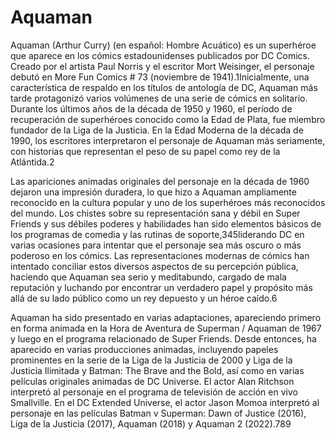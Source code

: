 # Aquaman

Aquaman (Arthur Curry) (en español: Hombre Acuático) es un superhéroe que aparece en los cómics estadounidenses publicados por DC Comics. Creado por el artista Paul Norris y el escritor Mort Weisinger, el personaje debutó en More Fun Comics # 73 (noviembre de 1941).1​Inicialmente, una característica de respaldo en los títulos de antología de DC, Aquaman más tarde protagonizó varios volúmenes de una serie de cómics en solitario. Durante los últimos años de la década de 1950 y 1960, el período de recuperación de superhéroes conocido como la Edad de Plata, fue miembro fundador de la Liga de la Justicia. En la Edad Moderna de la década de 1990, los escritores interpretaron el personaje de Aquaman más seriamente, con historias que representan el peso de su papel como rey de la Atlántida.2​

Las apariciones animadas originales del personaje en la década de 1960 dejaron una impresión duradera, lo que hizo a Aquaman ampliamente reconocido en la cultura popular y uno de los superhéroes más reconocidos del mundo. Los chistes sobre su representación sana y débil en Super Friends y sus débiles poderes y habilidades han sido elementos básicos de los programas de comedia y las rutinas de soporte,3​4​5​liderando DC en varias ocasiones para intentar que el personaje sea más oscuro o más poderoso en los cómics. Las representaciones modernas de cómics han intentado conciliar estos diversos aspectos de su percepción pública, haciendo que Aquaman sea serio y meditabundo, cargado de mala reputación y luchando por encontrar un verdadero papel y propósito más allá de su lado público como un rey depuesto y un héroe caído.6​

Aquaman ha sido presentado en varias adaptaciones, apareciendo primero en forma animada en la Hora de Aventura de Superman / Aquaman de 1967 y luego en el programa relacionado de Super Friends. Desde entonces, ha aparecido en varias producciones animadas, incluyendo papeles prominentes en la serie de la Liga de la Justicia de 2000 y Liga de la Justicia Ilimitada y Batman: The Brave and the Bold, así como en varias películas originales animadas de DC Universe. El actor Alan Ritchson interpretó al personaje en el programa de televisión de acción en vivo Smallville. En el DC Extended Universe, el actor Jason Momoa interpretó al personaje en las películas Batman v Superman: Dawn of Justice (2016), Liga de la Justicia (2017), Aquaman (2018) y Aquaman 2 (2022).7​8​9​
